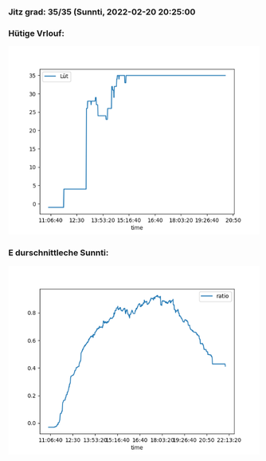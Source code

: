 ### Jitz grad: 35/35 (Sunnti, 2022-02-20 20:25:00

### Hütige Vrlouf:
![Graph](Today.png)

### E durschnittleche Sunnti:
![Graph](Sunnti.png)